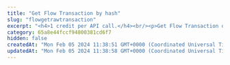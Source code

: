 ```yaml
---
title: "Get Flow Transaction by hash"
slug: "flowgetrawtransaction"
excerpt: "<h4>1 credit per API call.</h4><br/><p>Get Flow Transaction detail by transaction hash.</p>"
category: 65a8e44fccf94800381cd6f7
hidden: false
createdAt: "Mon Feb 05 2024 11:38:51 GMT+0000 (Coordinated Universal Time)"
updatedAt: "Mon Feb 05 2024 11:38:58 GMT+0000 (Coordinated Universal Time)"
---
```


